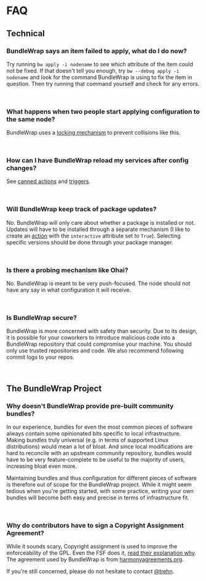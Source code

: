 # FAQ

## Technical

### BundleWrap says an item failed to apply, what do I do now?

Try running `bw apply -i nodename` to see which attribute of the item could not be fixed. If that doesn't tell you enough, try `bw --debug apply -i nodename` and look for the command BundleWrap is using to fix the item in question. Then try running that command yourself and check for any errors.

<br>

### What happens when two people start applying configuration to the same node?

BundleWrap uses a [locking mechanism](../guide/locks.md) to prevent collisions like this.

<br>

### How can I have BundleWrap reload my services after config changes?

See [canned actions](../repo/items.py.md#canned_actions) and [triggers](../repo/items.py.md#triggers).

<br>

### Will BundleWrap keep track of package updates?

No. BundleWrap will only care about whether a package is installed or not. Updates will have to be installed through a separate mechanism (I like to create an [action](../items/action.md) with the `interactive` attribute set to `True`). Selecting specific versions should be done through your package manager.

<br>

### Is there a probing mechanism like Ohai?

No. BundleWrap is meant to be very push-focused. The node should not have any say in what configuration it will receive.

<br>

### Is BundleWrap secure?

BundleWrap is more concerned with safety than security. Due to its design, it is possible for your coworkers to introduce malicious code into a BundleWrap repository that could compromise your machine. You should only use trusted repositories and code. We also recommend following commit logs to your repos.

<br>

## The BundleWrap Project

### Why doesn't BundleWrap provide pre-built community bundles?

In our experience, bundles for even the most common pieces of software always contain some opinionated bits specific to local infrastructure. Making bundles truly universal (e.g. in terms of supported Linux distributions) would mean a lot of bloat. And since local modifications are hard to reconcile with an upstream community repository, bundles would have to be very feature-complete to be useful to the majority of users, increasing bloat even more.

Maintaining bundles and thus configuration for different pieces of software is therefore out of scope for the BundleWrap project. While it might seem tedious when you're getting started, with some practice, writing your own bundles will become both easy and precise in terms of infrastructure fit.

<br>

### Why do contributors have to sign a Copyright Assignment Agreement?

While it sounds scary, Copyright assignment is used to improve the enforceability of the GPL. Even the FSF does it, [read their explanation why](http://www.gnu.org/licenses/why-assign.html). The agreement used by BundleWrap is from [harmonyagreements.org](http://harmonyagreements.org).

If you're still concerned, please do not hesitate to contact [@trehn](https://twitter.com/trehn).
